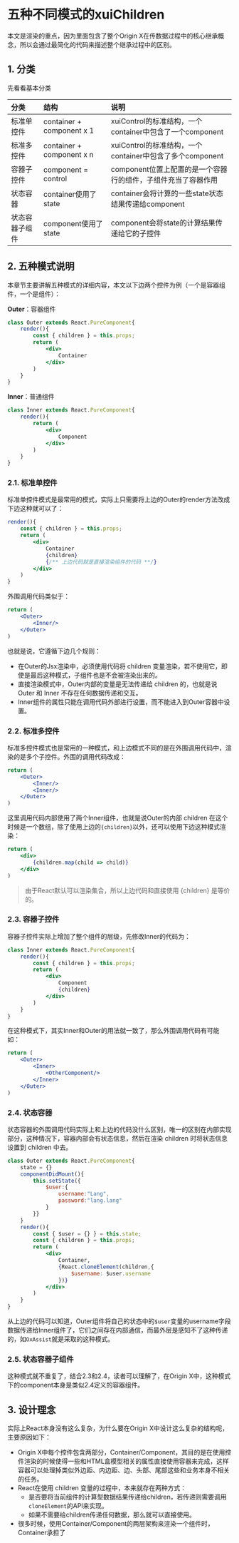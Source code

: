 # 五种不同模式的xuiChildren

本文是渲染的重点，因为里面包含了整个Origin X在传数据过程中的核心继承概念，所以会通过最简化的代码来描述整个继承过程中的区别。

## 1. 分类

先看看基本分类

| 分类 | 结构 | 说明 |
| :--- | :--- | :--- |
| 标准单控件 | container + component x 1 | xuiControl的标准结构，一个container中包含了一个component |
| 标准多控件 | container + component x n | xuiControl的标准结构，一个container中包含了多个component |
| 容器子控件 | component = control | component位置上配置的是一个容器行的组件，子组件充当了容器作用 |
| 状态容器 | container使用了state | container会将计算的一些state状态结果传递给component |
| 状态容器子组件 | component使用了state | component会将state的计算结果传递给它的子控件 |

## 2. 五种模式说明

本章节主要讲解五种模式的详细内容，本文以下边两个控件为例（一个是容器组件，一个是组件）：

**Outer**：容器组件

```jsx
class Outer extends React.PureComponent{
    render(){
        const { children } = this.props;
        return (
            <div>
                Container
            </div>
        )
    }
}
```

**Inner**：普通组件

```jsx
class Inner extends React.PureComponent{
    render(){
        return (
            <div>
                Component
            </div>
        )
    }
}
```

### 2.1. 标准单控件

标准单控件模式是最常用的模式，实际上只需要将上边的Outer的render方法改成下边这种就可以了：

```jsx
render(){
    const { children } = this.props;
    return (
        <div>
            Container
            {children}
            {/** 上边代码就是直接渲染组件的代码 **/}
        </div>
    )
}
```

外围调用代码类似于：

```jsx
return (
    <Outer>
        <Inner/>
    </Outer>
)
```

也就是说，它遵循下边几个规则：

* 在Outer的Jsx渲染中，必须使用代码将 children 变量渲染，若不使用它，即使是最后这种模式，子组件也是不会被渲染出来的。
* 直接渲染模式中，Outer内部的变量是无法传递给 children 的，也就是说 Outer 和 Inner 不存在任何数据传递和交互。
* Inner组件的属性只能在调用代码外部进行设置，而不能进入到Outer容器中设置。

### 2.2. 标准多控件

标准多控件模式也是常用的一种模式，和上边模式不同的是在外围调用代码中，渲染的是多个子控件。外围的调用代码改成：

```jsx
return (
    <Outer>
        <Inner/>
        <Inner/>
    </Outer>
)
```

这里调用代码内部使用了两个Inner组件，也就是说Outer的内部 children 在这个时候是一个数组，除了使用上边的`{children}`以外，还可以使用下边这种模式渲染：

```jsx
return (
    <div>
        {children.map(child => child)}
    </div>
)
```

> 由于React默认可以渲染集合，所以上边代码和直接使用 {children} 是等价的。

### 2.3. 容器子控件

容器子控件实际上增加了整个组件的层级，先修改Inner的代码为：

```jsx
class Inner extends React.PureComponent{
    render(){
        const { children } = this.props;
        return (
            <div>
                Component
                {children}
            </div>
        )
    }
}
```

在这种模式下，其实Inner和Outer的用法就一致了，那么外围调用代码有可能如：

```jsx
return (
    <Outer>
        <Inner>
            <OtherComponent/>
        </Inner>
    </Outer>
)
```

### 2.4. 状态容器

状态容器的外围调用代码实际上和上边的代码没什么区别，唯一的区别在内部实现部分，这种情况下，容器内部会有状态信息，然后在渲染 children 时将状态信息设置到 children 中去。

```jsx
class Outer extends React.PureComponent{
    state = {}
    componentDidMount(){
        this.setState({
            $user:{
                username:"Lang",
                password:"lang.lang"
            }
        }}
    }
    render(){
        const { $user = {} } = this.state;
        const { children } = this.props;
        return (
            <div>
                Container,
                {React.cloneElement(children,{
                    $username: $user.username
                })}
            </div>
        )
    }
}
```

从上边的代码可以知道，Outer组件将自己的状态中的`$user`变量的username字段数据传递给Inner组件了，它们之间存在内部通信，而最外层是感知不了这种传递的，如`OxAssist`就是采取的这种模式。

### 2.5. 状态容器子组件

这种模式就不重复了，结合2.3和2.4，读者可以理解了，在Origin X中，这种模式下的component本身是类似2.4定义的容器组件。

## 3. 设计理念

实际上React本身没有这么复杂，为什么要在Origin X中设计这么复杂的结构呢，主要原因如下：

* Origin X中每个控件包含两部分，Container/Component，其目的是在使用控件渲染的时候使得一些和HTML盒模型相关的属性直接使用容器来完成，这样容器可以处理掉类似外边距、内边距、边、头部、尾部这些和业务本身不相关的任务。
* React在使用 children 变量的过程中，本来就存在两种方式：
  * 是否要将当前组件的计算型数据结果传递给children，若传递则需要调用`cloneElement`的API来实现。
  * 如果不需要给children传递任何数据，那么就可以直接使用。
* 很多时候，使用Container/Component的两层架构来渲染一个组件时，Container承担了



